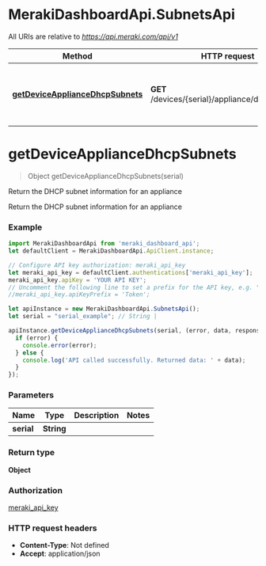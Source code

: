 # MerakiDashboardApi.SubnetsApi

All URIs are relative to *https://api.meraki.com/api/v1*

Method | HTTP request | Description
------------- | ------------- | -------------
[**getDeviceApplianceDhcpSubnets**](SubnetsApi.md#getDeviceApplianceDhcpSubnets) | **GET** /devices/{serial}/appliance/dhcp/subnets | Return the DHCP subnet information for an appliance

<a name="getDeviceApplianceDhcpSubnets"></a>
# **getDeviceApplianceDhcpSubnets**
> Object getDeviceApplianceDhcpSubnets(serial)

Return the DHCP subnet information for an appliance

Return the DHCP subnet information for an appliance

### Example
```javascript
import MerakiDashboardApi from 'meraki_dashboard_api';
let defaultClient = MerakiDashboardApi.ApiClient.instance;

// Configure API key authorization: meraki_api_key
let meraki_api_key = defaultClient.authentications['meraki_api_key'];
meraki_api_key.apiKey = 'YOUR API KEY';
// Uncomment the following line to set a prefix for the API key, e.g. "Token" (defaults to null)
//meraki_api_key.apiKeyPrefix = 'Token';

let apiInstance = new MerakiDashboardApi.SubnetsApi();
let serial = "serial_example"; // String | 

apiInstance.getDeviceApplianceDhcpSubnets(serial, (error, data, response) => {
  if (error) {
    console.error(error);
  } else {
    console.log('API called successfully. Returned data: ' + data);
  }
});
```

### Parameters

Name | Type | Description  | Notes
------------- | ------------- | ------------- | -------------
 **serial** | **String**|  | 

### Return type

**Object**

### Authorization

[meraki_api_key](../README.md#meraki_api_key)

### HTTP request headers

 - **Content-Type**: Not defined
 - **Accept**: application/json

